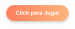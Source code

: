 <a href="https://jeanmr.itch.io/reinos-fracturados" target="_blank">
  <button style="background: linear-gradient(to right, #ff7e5f, #feb47b); 
                color: white; 
                padding: 15px 30px; 
                border: none; 
                border-radius: 50px; 
                cursor: pointer; 
                font-size: 18px; 
                font-weight: bold; 
                box-shadow: 0 4px 8px rgba(0, 0, 0, 0.2);
                transition: all 0.3s ease-in-out;">
    Click para Jugar
  </button>
</a>
